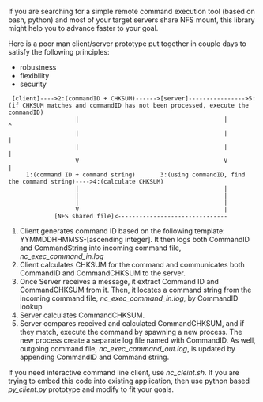 If you are searching for a simple remote command execution tool (based on bash, python) and most of your target servers share NFS mount, this library might help you to advance faster to your goal.

Here is a poor man client/server prototype put together in couple days to satisfy the following principles: 

* robustness
* flexibility
* security

```
 [client]---->2:(commandID + CHKSUM)------>[server]---------------->5:(if CHKSUM matches and commandID has not been processed, execute the commandID)
                   |                                         |                                     ^
                   |                                         |                                     |
                   |                                         |                                     |
                   V                                         V                                     |
     1:(command ID + command string)       3:(using commandID, find the command string)---->4:(calculate CHKSUM)
                   |                                         |
                   |                                         |
                   |                                         |
                   V                                         |
             [NFS shared file]<------------------------------- 
```

1. Client generates command ID based on the following template: YYMMDDHHMMSS-[ascending integer]. It then logs both CommandID and CommandString into incoming command file, *nc_exec_command_in.log*
2. Client calculates CHKSUM for the command and communicates both CommandID and CommandCHKSUM to the server.
3. Once Server receives a message, it extract Command ID and CommandCHKSUM from it. Then, it locates a command string from the incoming command file, *nc_exec_command_in.log*, by CommandID lookup
4. Server calculates CommandCHKSUM.
5. Server compares received and calculated CommandCHKSUM, and if they match, execute the command by spawning a new process. The new process create a separate log file named with CommandID. As well, outgoing command file, *nc_exec_command_out.log*, is updated by appending CommandID and Command string.

If you need interactive command line client, use *nc_cleint.sh*. If you are trying to embed this code into existing application, then use python based *py_client.py* prototype and modify to fit your goals.

